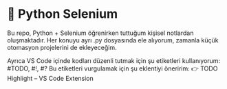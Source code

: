 # 🐍 Python Selenium 

Bu repo, Python + Selenium öğrenirken tuttuğum kişisel notlardan oluşmaktadır.
Her konuyu ayrı .py dosyasında ele alıyorum, zamanla küçük otomasyon projelerini de ekleyeceğim.

Ayrıca VS Code içinde kodları düzenli tutmak için şu etiketleri kullanıyorum:
#TODO, #!, #?
Bu etiketleri vurgulamak için şu eklentiyi öneririm:
👉 TODO Highlight – VS Code Extension
